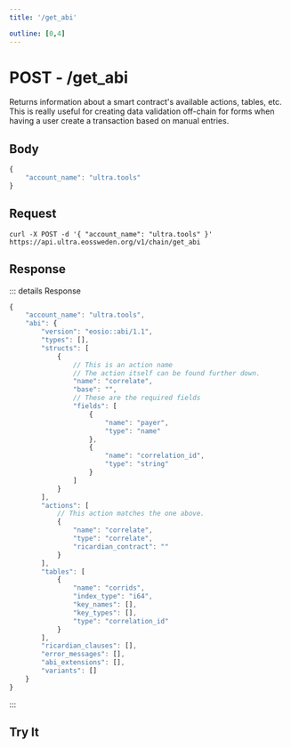 ```yaml
---
title: '/get_abi'

outline: [0,4]
---
```


# POST - /get_abi

Returns information about a smart contract's available actions, tables, etc. This is really useful for creating data validation off-chain for forms when having a user create a transaction based on manual entries.

## Body

```typescript
{
	"account_name": "ultra.tools"
}
```

## Request

```
curl -X POST -d '{ "account_name": "ultra.tools" }'  https://api.ultra.eossweden.org/v1/chain/get_abi
```

## Response

::: details Response
```typescript
{
	"account_name": "ultra.tools",
	"abi": {
		"version": "eosio::abi/1.1",
		"types": [],
		"structs": [
			{
                // This is an action name
                // The action itself can be found further down.
				"name": "correlate",
				"base": "",
                // These are the required fields
				"fields": [
					{
						"name": "payer",
						"type": "name"
					},
					{
						"name": "correlation_id",
						"type": "string"
					}
				]
			}
		],
		"actions": [
            // This action matches the one above.
			{
				"name": "correlate",
				"type": "correlate",
				"ricardian_contract": ""
			}
		],
		"tables": [
			{
				"name": "corrids",
				"index_type": "i64",
				"key_names": [],
				"key_types": [],
				"type": "correlation_id"
			}
		],
		"ricardian_clauses": [],
		"error_messages": [],
		"abi_extensions": [],
		"variants": []
	}
}
```
:::

## Try It

<DemoApi 
	type="POST" 
	query="/v1/chain/get_abi" 
	:body="[{ key: 'account_name', value: 'eosio.token' }]"
/>